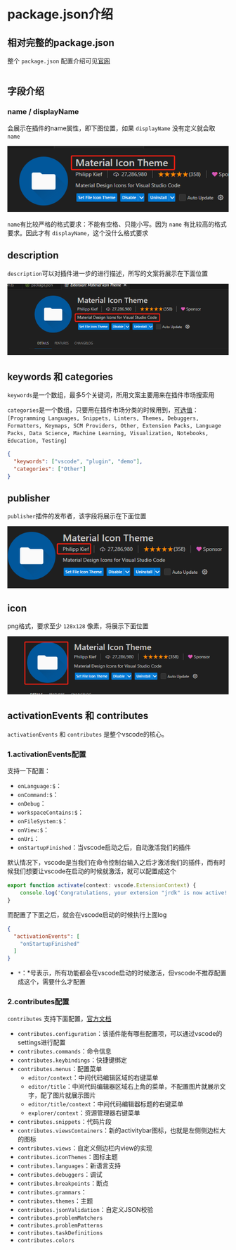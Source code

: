# package.json介绍

## 相对完整的package.json

整个 `package.json` 配置介绍可见[官网](https://code.visualstudio.com/api/references/extension-manifest)

```json

```



## 字段介绍

### name / displayName

会展示在插件的name属性，即下图位置，如果 `displayName` 没有定义就会取 `name`

![image-20250121161126833](img/image-20250121161126833.png)

`name`有比较严格的格式要求：不能有空格、只能小写。因为 `name` 有比较高的格式要求。因此才有 `displayName`，这个没什么格式要求

## description

`description`可以对插件进一步的进行描述，所写的文案将展示在下面位置

![image-20250121161412642](img/image-20250121161412642.png)

## keywords 和 categories

`keywords`是一个数组，最多5个关键词，所用文案主要用来在插件市场搜索用

`categories`是一个数组，只要用在插件市场分类的时候用到，[可选值](https://code.visualstudio.com/api/references/extension-manifest)：`[Programming Languages, Snippets, Linters, Themes, Debuggers, Formatters, Keymaps, SCM Providers, Other, Extension Packs, Language Packs, Data Science, Machine Learning, Visualization, Notebooks, Education, Testing]`

```json
{
  "keywords": ["vscode", "plugin", "demo"],
  "categories": ["Other"]
}
```

## publisher

`publisher`插件的发布者，该字段将展示在下面位置

![image-20250121161657423](img/image-20250121161657423.png)

## icon

png格式，要求至少 `128x128` 像素，将展示下面位置

![image-20250121162050162](img/image-20250121162050162.png)

## activationEvents 和 contributes

`activationEvents` 和 `contributes` 是整个vscode的核心。

### 1.activationEvents配置

支持一下配置：

* `onLanguage:$`：
* `onCommand:$`：
* `onDebug`：
* `workspaceContains:$`：
* `onFileSystem:$`：
* `onView:$`：
* `onUri`：
* `onStartupFinished`：当vscode启动之后，自动激活我们的插件

默认情况下，vscode是当我们在命令控制台输入之后才激活我们的插件，而有时候我们想要让vscode在启动的时候就激活，就可以配置成这个

```ts
export function activate(context: vscode.ExtensionContext) {
	console.log('Congratulations, your extension "jrdk" is now active!'); // 默认情况下是敲了命令之后才有这个
}
```
而配置了下面之后，就会在vscode启动的时候执行上面log
```json
{
  "activationEvents": [
    "onStartupFinished"
  ]
}
```



* `*`：*号表示，所有功能都会在vscode启动的时候激活，但vscode不推荐配置成这个，需要什么才配置

### 2.contributes配置

`contributes` 支持下面配置，[官方文档](https://code.visualstudio.com/api/references/contribution-points)

* `contributes.configuration`：该插件能有哪些配置项，可以通过vscode的settings进行配置
* `contributes.commands`：命令信息
* `contributes.keybindings`：快捷键绑定
* `contributes.menus`：配置菜单
  * `editor/context`：中间代码编辑区域的右键菜单
  * `editor/title`：中间代码编辑器区域右上角的菜单，不配置图片就展示文字，配了图片就展示图片
  * `editor/title/context`：中间代码编辑器标题的右键菜单
  * `explorer/context`：资源管理器右键菜单
* `contributes.snippets`：代码片段
* `contributes.viewsContainers`：新的activitybar图标，也就是左侧侧边栏大的图标
* `contributes.views`：自定义侧边栏内view的实现
* `contributes.iconThemes`：图标主题
* `contributes.languages`：新语言支持
* `contributes.debuggers`：调试
* `contributes.breakpoints`：断点
* `contributes.grammars`：
* `contributes.themes`：主题
* `contributes.jsonValidation`：自定义JSON校验
* `contributes.problemMatchers`
* `contributes.problemPatterns`
* `contributes.taskDefinitions`
* `contributes.colors`

```json




```



